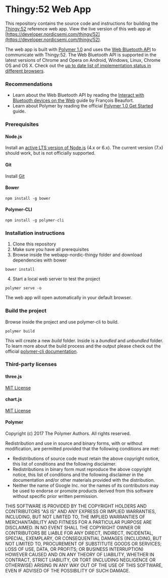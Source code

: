 # Thingy:52 Web App

This repository contains the source code and instructions for building the [Thingy:52](http://www.nordicsemi.com/thingy/) reference web app. View the live version of this web app at [https://developer.nordicsemi.com/thingy/52](https://developer.nordicsemi.com/thingy/52). 

The web app is built with [Polymer 1.0](https://www.polymer-project.org/1.0/docs/about_10) and uses the [Web Bluetooth API](https://developers.google.com/web/updates/2015/07/interact-with-ble-devices-on-the-web) to communicate with Thingy:52. The Web Bluetooth API is supported in the latest versions of Chrome and Opera on Android, Windows, Linux, Chrome OS and OS X. Check out the [up to date list of implementation status in different browsers](https://github.com/WebBluetoothCG/web-bluetooth/blob/gh-pages/implementation-status.md#chrome).

### Recommendations
* Learn about the Web Bluetooth API by reading the [Interact with Bluetooth devices on the Web](https://developers.google.com/web/updates/2015/07/interact-with-ble-devices-on-the-web) guide by François Beaufort.
* Learn about Polymer by reading the official [Polymer 1.0 Get Started](https://www.polymer-project.org/1.0/start/index) guide. 

### Prerequisites
#### Node.js
Install an [active LTS version of Node.js](https://github.com/nodejs/LTS) (4.x or 6.x). The current version (7.x) should work, but is not officially supported.
#### Git
Install [Git](https://git-scm.com/downloads)
#### Bower
```
npm install -g bower
```
#### Polymer-CLI
```
npm install -g polymer-cli
```
### Installation instructions
1. Clone this repository
2. Make sure you have all prerequisites
3. Browse inside the webapp-nordic-thingy folder and download dependencies with bower
```
bower install
```
4. Start a local web server to test the project
```
polymer serve -o
```
The web app will open automatically in your default browser.

### Build the project
Browse inside the project and use polymer-cli to build.
```
polymer build
```
This will create a new *build* folder. Inside is a *bundled* and *unbundled* folder. To learn more about the build process and the output please check out the official [polymer-cli documentation](https://www.polymer-project.org/1.0/docs/tools/polymer-cli).
 
### Third-party licenses

#### three.js
[MIT License](https://github.com/mrdoob/three.js/blob/dev/LICENSE)
#### chart.js
[MIT License](https://github.com/chartjs/Chart.js/blob/master/LICENSE.md)
#### Polymer
Copyright (c) 2017 The Polymer Authors. All rights reserved.

Redistribution and use in source and binary forms, with or without
modification, are permitted provided that the following conditions are
met:

   * Redistributions of source code must retain the above copyright
notice, this list of conditions and the following disclaimer.
   * Redistributions in binary form must reproduce the above
copyright notice, this list of conditions and the following disclaimer
in the documentation and/or other materials provided with the
distribution.
   * Neither the name of Google Inc. nor the names of its
contributors may be used to endorse or promote products derived from
this software without specific prior written permission.

THIS SOFTWARE IS PROVIDED BY THE COPYRIGHT HOLDERS AND CONTRIBUTORS
"AS IS" AND ANY EXPRESS OR IMPLIED WARRANTIES, INCLUDING, BUT NOT
LIMITED TO, THE IMPLIED WARRANTIES OF MERCHANTABILITY AND FITNESS FOR
A PARTICULAR PURPOSE ARE DISCLAIMED. IN NO EVENT SHALL THE COPYRIGHT
OWNER OR CONTRIBUTORS BE LIABLE FOR ANY DIRECT, INDIRECT, INCIDENTAL,
SPECIAL, EXEMPLARY, OR CONSEQUENTIAL DAMAGES (INCLUDING, BUT NOT
LIMITED TO, PROCUREMENT OF SUBSTITUTE GOODS OR SERVICES; LOSS OF USE,
DATA, OR PROFITS; OR BUSINESS INTERRUPTION) HOWEVER CAUSED AND ON ANY
THEORY OF LIABILITY, WHETHER IN CONTRACT, STRICT LIABILITY, OR TORT
(INCLUDING NEGLIGENCE OR OTHERWISE) ARISING IN ANY WAY OUT OF THE USE
OF THIS SOFTWARE, EVEN IF ADVISED OF THE POSSIBILITY OF SUCH DAMAGE.
